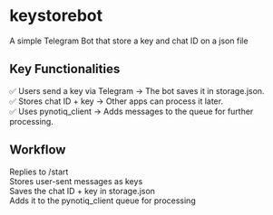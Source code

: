 # keystorebot
A simple Telegram Bot that store a key and chat ID on a json file

## Key Functionalities
✅ Users send a key via Telegram → The bot saves it in storage.json. <br/>
✅ Stores chat ID + key → Other apps can process it later. <br/>
✅ Uses pynotiq_client → Adds messages to the queue for further processing.

## Workflow

Replies to /start <br/>
Stores user-sent messages as keys <br/>
Saves the chat ID + key in storage.json <br/>
Adds it to the pynotiq_client queue for processing <br/>
